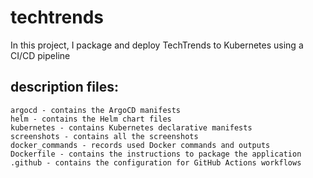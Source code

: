 # techtrends

In this project, I package and deploy TechTrends to Kubernetes using a CI/CD pipeline

## description files:

    argocd - contains the ArgoCD manifests
    helm - contains the Helm chart files
    kubernetes - contains Kubernetes declarative manifests
    screenshots - contains all the screenshots
    docker_commands - records used Docker commands and outputs
    Dockerfile - contains the instructions to package the application
    .github - contains the configuration for GitHub Actions workflows
